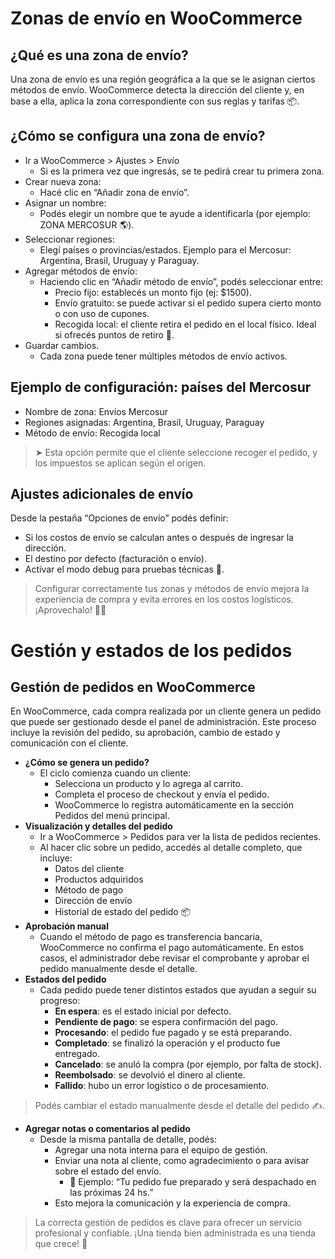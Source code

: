 # Zonas de envío en WooCommerce
## ¿Qué es una zona de envío?
Una zona de envío es una región geográfica a la que se le asignan ciertos métodos de envío. WooCommerce detecta la dirección del cliente y, en base a ella, aplica la zona correspondiente con sus reglas y tarifas 📦.

## ¿Cómo se configura una zona de envío?
- Ir a WooCommerce > Ajustes > Envío
    - Si es la primera vez que ingresás, se te pedirá crear tu primera zona.
- Crear nueva zona:
    - Hacé clic en “Añadir zona de envío”.
- Asignar un nombre:
    - Podés elegir un nombre que te ayude a identificarla (por ejemplo: ZONA MERCOSUR 🌎).
- Seleccionar regiones:
    - Elegí países o provincias/estados. Ejemplo para el Mercosur: Argentina, Brasil, Uruguay y Paraguay.
- Agregar métodos de envío:
    - Haciendo clic en “Añadir método de envío”, podés seleccionar entre:
        - Precio fijo: establecés un monto fijo (ej: $1500).
        - Envío gratuito: se puede activar si el pedido supera cierto monto o con uso de cupones.
        - Recogida local: el cliente retira el pedido en el local físico. Ideal si ofrecés puntos de retiro 🏪.
- Guardar cambios.
    - Cada zona puede tener múltiples métodos de envío activos.

## Ejemplo de configuración: países del Mercosur
- Nombre de zona: Envíos Mercosur
- Regiones asignadas: Argentina, Brasil, Uruguay, Paraguay
- Método de envío: Recogida local
> ➤ Esta opción permite que el cliente seleccione recoger el pedido, y los impuestos se aplican según el origen.

## Ajustes adicionales de envío
Desde la pestaña “Opciones de envío” podés definir:
- Si los costos de envío se calculan antes o después de ingresar la dirección.
- El destino por defecto (facturación o envío).
- Activar el modo debug para pruebas técnicas 🧪.

> Configurar correctamente tus zonas y métodos de envío mejora la experiencia de compra y evita errores en los costos logísticos. ¡Aprovechalo! 🚚✨

# Gestión y estados de los pedidos
## Gestión de pedidos en WooCommerce
En WooCommerce, cada compra realizada por un cliente genera un pedido que puede ser gestionado desde el panel de administración. Este proceso incluye la revisión del pedido, su aprobación, cambio de estado y comunicación con el cliente.

- **¿Cómo se genera un pedido?**
    - El ciclo comienza cuando un cliente:
        - Selecciona un producto y lo agrega al carrito.
        - Completa el proceso de checkout y envía el pedido.
        - WooCommerce lo registra automáticamente en la sección Pedidos del menú principal.
- **Visualización y detalles del pedido**
    - Ir a WooCommerce > Pedidos para ver la lista de pedidos recientes.
    - Al hacer clic sobre un pedido, accedés al detalle completo, que incluye:
        - Datos del cliente
        - Productos adquiridos
        - Método de pago
        - Dirección de envío
        - Historial de estado del pedido 📦
- **Aprobación manual**
    - Cuando el método de pago es transferencia bancaria, WooCommerce no confirma el pago automáticamente. En estos casos, el administrador debe revisar el comprobante y aprobar el pedido manualmente desde el detalle.     
- **Estados del pedido**
    - Cada pedido puede tener distintos estados que ayudan a seguir su progreso:
        - **En espera**: es el estado inicial por defecto.
        - **Pendiente de pago**: se espera confirmación del pago.
        - **Procesando**: el pedido fue pagado y se está preparando.
        - **Completado**: se finalizó la operación y el producto fue entregado.
        - **Cancelado**: se anuló la compra (por ejemplo, por falta de stock).
        - **Reembolsado**: se devolvió el dinero al cliente.
        - **Fallido**: hubo un error logístico o de procesamiento.
> Podés cambiar el estado manualmente desde el detalle del pedido ✍️.
- **Agregar notas o comentarios al pedido**
    - Desde la misma pantalla de detalle, podés:
        - Agregar una nota interna para el equipo de gestión.
        - Enviar una nota al cliente, como agradecimiento o para avisar sobre el estado del envío.
            - 📝 Ejemplo: “Tu pedido fue preparado y será despachado en las próximas 24 hs.”
        - Esto mejora la comunicación y la experiencia de compra.

> La correcta gestión de pedidos es clave para ofrecer un servicio profesional y confiable. ¡Una tienda bien administrada es una tienda que crece! 🚀